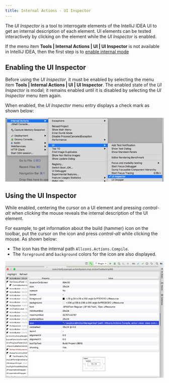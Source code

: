 ```yaml
---
title: Internal Actions - UI Inspector
---
```


The _UI Inspector_ is a tool to interrogate elements of the IntelliJ IDEA UI to get an internal description of each element.
UI elements can be tested interactively by clicking on the element while the _UI Inspector_ is enabled.

If the menu item **Tools \| Internal Actions \| UI \| UI Inspector** is not available in IntelliJ IDEA, then the first step is to [enable internal mode](enabling_internal.md)

## Enabling the UI Inspector
Before using the _UI Inspector_, it must be enabled by selecting the menu item **Tools \| Internal Actions \| UI \| UI Inspector**.
The enabled state of the _UI Inspector_ is modal; it remains enabled until it is disabled by selecting the _UI Inspector_ menu item again. 

When enabled, the _UI Inspector_ menu entry displays a check mark as shown below:

![Enabled UI Inspector Menu](img/internal_uii_menu.png)

## Using the UI Inspector
While enabled, centering the cursor on a UI element and pressing _control-alt_ when _clicking_ the mouse reveals the internal description of the UI element.

For example, to get information about the build (hammer) icon on the toolbar, put the cursor on the icon and press _control-alt_ while clicking the mouse.
As shown below:
* The icon has the internal path `Allcons.Actions.Compile`.
* The `foreground` and `background` colors for the icon are also displayed.

![Internal Icon Info](img/internal_uii_icon_info.png)

